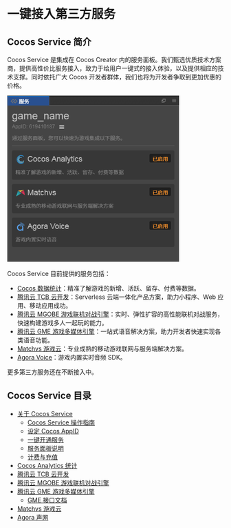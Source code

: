 # 一键接入第三方服务

## Cocos Service 简介

Cocos Service 是集成在 Cocos Creator 内的服务面板。我们甄选优质技术方案商，提供高性价比服务接入，致力于给用户一键式的接入体验，以及提供相应的技术支撑。同时依托广大 Cocos 开发者群体，我们也将为开发者争取到更加优惠的价格。

![](image/service.png)

Cocos Service 目前提供的服务包括：

- [Cocos 数据统计](https://www.cocos.com/analytics/)：精准了解游戏的新增、活跃、留存、付费等数据。
- [腾讯云 TCB 云开发](https://cloud.tencent.com/product/tcb)：Serverless 云端一体化产品方案，助力小程序、Web 应用、移动应用成功。
- [腾讯云 MGOBE 游戏联机对战引擎](https://cloud.tencent.com/product/mgobe)：实时、弹性扩容的高性能联机对战服务，快速构建游戏多人一起玩的能力。
- [腾讯云 GME 游戏多媒体引擎](https://cloud.tencent.com/product/gme)：一站式语音解决方案，助力开发者快速实现各类语音功能。
- [Matchvs 游戏云](https://www.matchvs.com/)：专业成熟的移动游戏联网与服务端解决方案。
- [Agora Voice](https://www.agora.io/cn/)：游戏内置实时音频 SDK。

更多第三方服务还在不断接入中。

## Cocos Service 目录

- [关于 Cocos Service](about-cocos-service.md)
    - [Cocos Service 操作指南](user-guide.md)
    - [设定 Cocos AppID](setting-cocos-appid.md)
    - [一键开通服务](oneclick-provisioning.md)
    - [服务面板说明](about-service-panel.md)
    - [计费与充值](billing-and-charge.md)
- [Cocos Analytics 统计](cocos-analytics.md)
- [腾讯云 TCB 云开发](tcb.md)
- [腾讯云 MGOBE 游戏联机对战引擎](mgobe.md)
- [腾讯云 GME 游戏多媒体引擎](gme.md)
    - [GME 接口文档](gme-api-docs.md)
- [Matchvs 游戏云](matchvs.md)
- [Agora 声网](agora.md)

